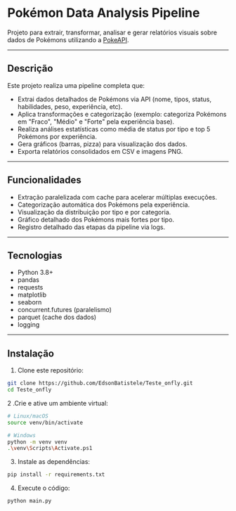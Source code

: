 # Pokémon Data Analysis Pipeline

Projeto para extrair, transformar, analisar e gerar relatórios visuais sobre dados de Pokémons utilizando a [PokeAPI](https://pokeapi.co/).

---

## Descrição

Este projeto realiza uma pipeline completa que:

- Extrai dados detalhados de Pokémons via API (nome, tipos, status, habilidades, peso, experiência, etc).
- Aplica transformações e categorização (exemplo: categoriza Pokémons em "Fraco", "Médio" e "Forte" pela experiência base).
- Realiza análises estatísticas como média de status por tipo e top 5 Pokémons por experiência.
- Gera gráficos (barras, pizza) para visualização dos dados.
- Exporta relatórios consolidados em CSV e imagens PNG.

---

## Funcionalidades

- Extração paralelizada com cache para acelerar múltiplas execuções.
- Categorização automática dos Pokémons pela experiência.
- Visualização da distribuição por tipo e por categoria.
- Gráfico detalhado dos Pokémons mais fortes por tipo.
- Registro detalhado das etapas da pipeline via logs.

---

## Tecnologias

- Python 3.8+
- pandas
- requests
- matplotlib
- seaborn
- concurrent.futures (paralelismo)
- parquet (cache dos dados)
- logging

---

## Instalação

1. Clone este repositório:

```bash
git clone https://github.com/EdsonBatistele/Teste_onfly.git
cd Teste_onfly
```

2 .Crie e ative um ambiente virtual:

```bash
# Linux/macOS
source venv/bin/activate

# Windows
python -m venv venv
.\venv\Scripts\Activate.ps1
```

3. Instale as dependências:

```bash
pip install -r requirements.txt
```

4. Execute o código:
```bash
python main.py
```
